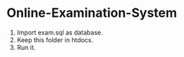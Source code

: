 # Online-Examination-System

1. Import exam.sql as database.
2. Keep this folder in htdocs.
3. Run it.
